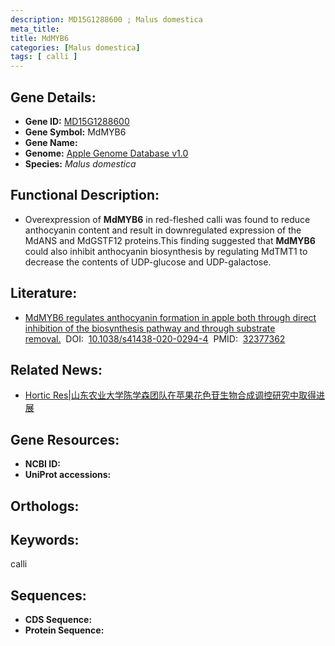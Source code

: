 ```yaml
---
description: MD15G1288600 ; Malus domestica
meta_title:
title: MdMYB6
categories: [Malus domestica]
tags: [ calli ]
---
```


## Gene Details:
- **Gene ID:**	[MD15G1288600]()
- **Gene Symbol:** MdMYB6
- **Gene Name:** 
- **Genome:** [Apple Genome Database v1.0]()
- **Species:** *Malus domestica*

## Functional Description:
   - Overexpression of **MdMYB6** in red-fleshed calli was found to reduce anthocyanin content and result in downregulated expression of the MdANS and MdGSTF12 proteins.This finding suggested that **MdMYB6** could also inhibit anthocyanin biosynthesis by regulating MdTMT1 to decrease the contents of UDP-glucose and UDP-galactose.

## Literature:
   - [MdMYB6 regulates anthocyanin formation in apple both through direct inhibition of the biosynthesis pathway and through substrate removal.]( https://www.nature.com/articles/s41438-020-0294-4)&nbsp;&nbsp;DOI:&nbsp;&nbsp;[10.1038/s41438-020-0294-4](https://www.nature.com/articles/s41438-020-0294-4)&nbsp;&nbsp;PMID:&nbsp;&nbsp;[32377362](https://pubmed.ncbi.nlm.nih.gov/32377362/)

## Related News:
   - [Hortic Res|山东农业大学陈学森团队在苹果花色苷生物合成调控研究中取得进展](https://mp.weixin.qq.com/s?__biz=Mzg3MDEwNDEyMg==&mid=2247488236&idx=5&sn=1686037758c564e03700197bcda13da7&chksm=ce93bfb9f9e436af82a3e9a3a75b320ec6736d7e81b924c17ea640c913181adf8149f8c91da0&scene=27#wechat_redirect)

## Gene Resources:
- **NCBI ID:** [](https://www.ncbi.nlm.nih.gov/gene/?term=)
- **UniProt accessions:** [](https://www.uniprot.org/uniprotkb//entry)

## Orthologs:

## Keywords:
calli

## Sequences:
- **CDS Sequence:**
- **Protein Sequence:**
